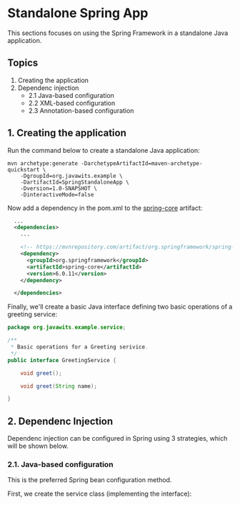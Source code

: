 # Standalone Spring App

This sections focuses on using the Spring Framework in a standalone Java application.

## Topics
1. Creating the application
2. Dependenc injection
    - 2.1 Java-based configuration
    - 2.2 XML-based configuration
    - 2.3 Annotation-based configuration

## 1. Creating the application

Run the command below to create a standalone Java application:
```console
mvn archetype:generate -DarchetypeArtifactId=maven-archetype-quickstart \
    -DgroupId=org.javawits.example \
    -DartifactId=SpringStandaloneApp \
    -Dversion=1.0-SNAPSHOT \
    -DinteractiveMode=false
```

Now add a dependency in the pom.xml to the [spring-core](https://mvnrepository.com/artifact/org.springframework/spring-core) artifact:
```xml
  ...
  <dependencies>
    ...

    <!-- https://mvnrepository.com/artifact/org.springframework/spring-core -->
    <dependency>
      <groupId>org.springframework</groupId>
      <artifactId>spring-core</artifactId>
      <version>6.0.11</version>
    </dependency>

  </dependencies>
```

Finally, we'll create a basic Java interface defining two basic operations of a greeting service:
```java
package org.javawits.example.service;

/**
 * Basic operations for a Greeting serivice.
 */
public interface GreetingService {

	void greet();

	void greet(String name);

}
```

## 2. Dependenc Injection
Dependenc injection can be configured in Spring using 3 strategies, which will be shown below.

### 2.1. Java-based configuration
This is the preferred Spring bean configuration method.

First, we create the service class (implementing the interface):
```java
```

